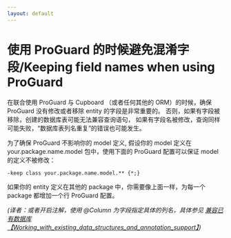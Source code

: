 ```yaml
---
layout: default
---
```

# 使用 ProGuard 的时候避免混淆字段/Keeping field names when using ProGuard

在联合使用 ProGuard 与 Cupboard （或者任何其他的 ORM）的时候，确保 ProGuard 没有修改或者移除 entity 的字段是非常重要的。
否则，如果有字段被移除，创建的数据库表可能无法兼容查询语句，
如果有字段名被修改，查询同样可能失败，“数据库表列名重复”的错误也可能发生。

为了确保 ProGuard 不影响你的 model 定义,
假设你的 model 定义在 your.package.name.model 包中，使用下面的 ProGuard 配置可以保证 model 的定义不被修改：

    -keep class your.package.name.model.** {*;}

如果你的 entity 定义在其他的 package 中，你需要像上面一样，为每一个 package 都增加一个行 ProGuard 配置。

*(译者：或者开启注解，使用 @Column 为字段指定具体的列名，具体参见 [兼容已有数据库【Working_with_existing_data_structures_and_annotation_support】](./doc/Working_with_existing_data_structures_and_annotation_support.md))*